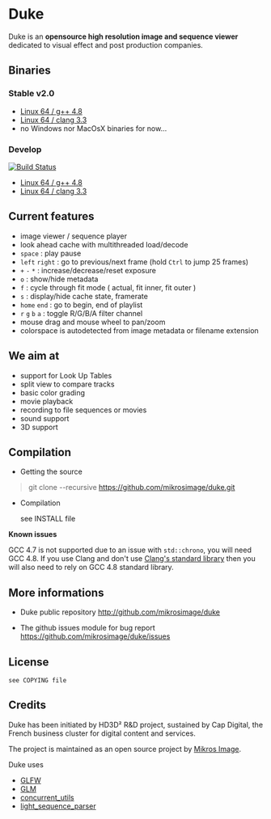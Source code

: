 Duke
====

Duke is an **opensource high resolution image and sequence viewer** dedicated to visual effect and post production companies.

Binaries
--------

### Stable v2.0

* [Linux 64 / g++ 4.8](http://www.bbteam.fr:8090/job/duke-master/compiler=gcc/lastSuccessfulBuild/artifact/dist/*zip*/dist.zip)
* [Linux 64 / clang 3.3](http://www.bbteam.fr:8090/job/duke-master/compiler=clang/lastSuccessfulBuild/artifact/dist/*zip*/dist.zip)
* no Windows nor MacOsX binaries for now...


### Develop

[![Build Status](https://travis-ci.org/mikrosimage/duke.svg?branch=develop)](https://travis-ci.org/mikrosimage/duke)

* [Linux 64 / g++ 4.8](http://www.bbteam.fr:8090/job/duke-develop/compiler=gcc/lastSuccessfulBuild/artifact/dist/*zip*/dist.zip)
* [Linux 64 / clang 3.3](http://www.bbteam.fr:8090/job/duke-develop/compiler=clang/lastSuccessfulBuild/artifact/dist/*zip*/dist.zip)

Current features
----------------

* image viewer / sequence player
* look ahead cache with multithreaded load/decode
* `space` : play pause
* `left` `right` : go to previous/next frame (hold `Ctrl` to jump 25 frames)
* `+` `-` `*` : increase/decrease/reset exposure
* `o` : show/hide metadata
* `f` : cycle through fit mode ( actual, fit inner, fit outer )
* `s` : display/hide cache state, framerate
* `home` `end` : go to begin, end of playlist
* `r` `g` `b` `a` : toggle R/G/B/A filter channel
* mouse drag and mouse wheel to pan/zoom
* colorspace is autodetected from image metadata or filename extension


We aim at
---------

* support for Look Up Tables
* split view to compare tracks
* basic color grading
* movie playback
* recording to file sequences or movies
* sound support
* 3D support


Compilation
-----------

* Getting the source

> git clone --recursive https://github.com/mikrosimage/duke.git  

* Compilation

    see INSTALL file
    
**Known issues**

GCC 4.7 is not supported due to an issue with `std::chrono`, you will need GCC 4.8.
If you use Clang and don't use [Clang's standard library](http://libcxx.llvm.org/) then you will also need to rely on GCC 4.8 standard library.


More informations 
-----------------

* Duke public repository
http://github.com/mikrosimage/duke

* The github issues module for bug report
https://github.com/mikrosimage/duke/issues


License
-------

    see COPYING file


Credits
-------

Duke has been initiated by HD3D² R&D project, sustained by Cap Digital, the French business cluster for digital content and services.

The project is maintained as an open source project by [Mikros Image](http://www.mikrosimage.eu).

Duke uses
* [GLFW](https://github.com/elmindreda/glfw)
* [GLM](https://github.com/Groovounet/glm)
* [concurrent_utils](https://github.com/mikrosimage/concurrent_utils)
* [light_sequence_parser](https://github.com/gchatelet/light_sequence_parser)
